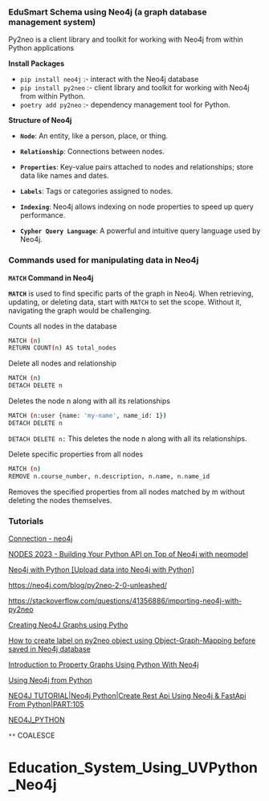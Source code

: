 
### EduSmart Schema using Neo4j (a graph database management system)
Py2neo is a client library and toolkit for working with Neo4j from within Python applications


**Install Packages**

* `pip install neo4j` :- interact with the Neo4j database
* `pip install py2neo` :- client library and toolkit for working with Neo4j from within Python.
* `poetry add py2neo`  :- dependency management tool for Python.

**Structure of Neo4j**

* **`Node`**: An entity, like a person, place, or thing.

* **`Relationship`**: Connections between nodes.

* **`Properties`**: Key-value pairs attached to nodes and relationships; store data like names and dates.

* **`Labels`**: Tags or categories assigned to nodes.

* **`Indexing`**: Neo4j allows indexing on node properties to speed up query performance.

* **`Cypher Query Language`**: A powerful and intuitive query language used by Neo4j.

### Commands used for manipulating data in Neo4j

**`MATCH` Command in Neo4j** 

**`MATCH`** is used to find specific parts of the graph in Neo4j. When retrieving, updating, or deleting data, start with `MATCH` to set the scope. Without it, navigating the graph would be challenging.

Counts all nodes in the database
```bash
MATCH (n)
RETURN COUNT(n) AS total_nodes
```

Delete all nodes and relationship
```bash
MATCH (n)
DETACH DELETE n
```

Deletes the node n along with all its relationships
```bash
MATCH (n:user {name: 'my-name', name_id: 1})
DETACH DELETE n
```
`DETACH DELETE n:` This deletes the node n along with all its relationships.

Delete specific properties from all nodes
```bash
MATCH (n)
REMOVE n.course_number, n.description, n.name, n.name_id 
```
Removes the specified properties from all nodes matched by m without deleting the nodes themselves.

### Tutorials

[Connection - neo4j](https://neo4j.com/docs/python-manual/current/connect/)

[NODES 2023 - Building Your Python API on Top of Neo4j with neomodel](https://www.youtube.com/watch?v=v4CgjiVist4)

[Neo4j with Python [Upload data into Neo4j with Python]](https://www.youtube.com/watch?v=yluHRteVBNI)

https://neo4j.com/blog/py2neo-2-0-unleashed/

https://stackoverflow.com/questions/41356886/importing-neo4j-with-py2neo

[Creating Neo4J Graphs using Pytho](https://medium.com/@herambh/creating-neo4j-graphs-using-python-bd59662cbad6)

[How to create label on py2neo object using Object-Graph-Mapping before saved in Neo4j database](https://stackoverflow.com/questions/24832013/how-to-create-label-on-py2neo-object-using-object-graph-mapping-before-saved-in)


[Introduction to Property Graphs Using Python With Neo4j](https://sease.io/2023/08/introduction-to-property-graphs-using-python-with-neo4j.html)


[Using Neo4j from Python](https://neo4j.com/docs/getting-started/languages-guides/neo4j-python/)
   

[NEO4J TUTORIAL|Neo4j Python|Create Rest Api Using Neo4j & FastApi From Python|PART:105](https://www.youtube.com/watch?v=L_OOTp7fd1g)

[NEO4J_PYTHON](https://github.com/ronidas39/NEO4J_PYTHON/tree/main)

`**`
COALESCE


# Education_System_Using_UVPython_Neo4j
